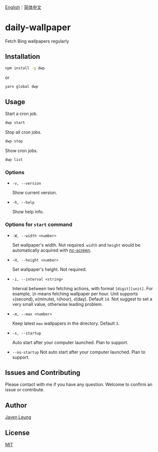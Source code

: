 <a href="README.md">English</a>｜<a href="README.zh_CN.md">简体中文</a>

# daily-wallpaper

Fetch Bing wallpapers regularly

## Installation

```sh
npm install -g dwp
```

or

```sh
yarn global dwp
```

## Usage

Start a cron job.

```bash
dwp start
```

Stop all cron jobs.

```bash
dwp stop
```

Show cron jobs.

```sh
dwp list
```

### Options

-   `-v, --version`

    Show current version.

-   `-h, --help`

    Show help info.

### Options for `start` command

-   `-W, --width <number>`

    Set wallpaper's width. Not required. `width` and `height` would be automatically acquired with [nc-screen](https://github.com/avennn/nc-screen).

-   `-H, --height <number>`

    Set wallpaper's height. Not required.

-   `-i, --interval <string>`

    Interval between two fetching actions, with format `[digit][unit]`. For example, `1h` means fetching wallpaper per hour. Unit supports `s`(second), `m`(minute), `h`(hour), `d`(day). Default `1d`. Not suggest to set a very small value, otherwise leading problem.

-   `-m, --max <number>`

    Keep latest `max` wallpapers in the directory. Default `3`.

-   `-s, --startup`

    Auto start after your computer launched. Plan to support.

-   `--no-startup`
    Not auto start after your computer launched. Plan to support.

## Issues and Contributing

Please contact with me if you have any question. Welcome to confirm an issue or contribute.

## Author

[Javen Leung](https://github.com/avennn)

## License

[MIT](./LICENSE)
